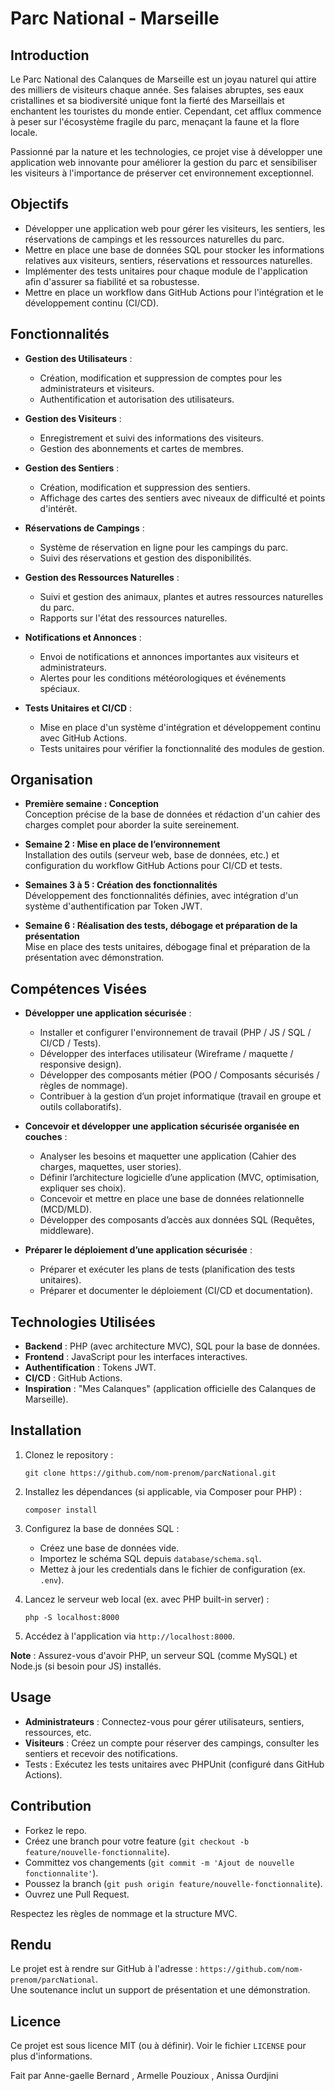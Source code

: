 # Parc National - Marseille 

## Introduction

Le Parc National des Calanques de Marseille est un joyau naturel qui attire des milliers de visiteurs chaque année. Ses falaises abruptes, ses eaux cristallines et sa biodiversité unique font la fierté des Marseillais et enchantent les touristes du monde entier. Cependant, cet afflux commence à peser sur l'écosystème fragile du parc, menaçant la faune et la flore locale.

Passionné par la nature et les technologies, ce projet vise à développer une application web innovante pour améliorer la gestion du parc et sensibiliser les visiteurs à l'importance de préserver cet environnement exceptionnel.

## Objectifs

- Développer une application web pour gérer les visiteurs, les sentiers, les réservations de campings et les ressources naturelles du parc.
- Mettre en place une base de données SQL pour stocker les informations relatives aux visiteurs, sentiers, réservations et ressources naturelles.
- Implémenter des tests unitaires pour chaque module de l'application afin d'assurer sa fiabilité et sa robustesse.
- Mettre en place un workflow dans GitHub Actions pour l'intégration et le développement continu (CI/CD).

## Fonctionnalités

- **Gestion des Utilisateurs** :
  - Création, modification et suppression de comptes pour les administrateurs et visiteurs.
  - Authentification et autorisation des utilisateurs.

- **Gestion des Visiteurs** :
  - Enregistrement et suivi des informations des visiteurs.
  - Gestion des abonnements et cartes de membres.

- **Gestion des Sentiers** :
  - Création, modification et suppression des sentiers.
  - Affichage des cartes des sentiers avec niveaux de difficulté et points d'intérêt.

- **Réservations de Campings** :
  - Système de réservation en ligne pour les campings du parc.
  - Suivi des réservations et gestion des disponibilités.

- **Gestion des Ressources Naturelles** :
  - Suivi et gestion des animaux, plantes et autres ressources naturelles du parc.
  - Rapports sur l'état des ressources naturelles.

- **Notifications et Annonces** :
  - Envoi de notifications et annonces importantes aux visiteurs et administrateurs.
  - Alertes pour les conditions météorologiques et événements spéciaux.

- **Tests Unitaires et CI/CD** :
  - Mise en place d'un système d'intégration et développement continu avec GitHub Actions.
  - Tests unitaires pour vérifier la fonctionnalité des modules de gestion.

## Organisation

- **Première semaine : Conception**  
  Conception précise de la base de données et rédaction d'un cahier des charges complet pour aborder la suite sereinement.

- **Semaine 2 : Mise en place de l’environnement**  
  Installation des outils (serveur web, base de données, etc.) et configuration du workflow GitHub Actions pour CI/CD et tests.

- **Semaines 3 à 5 : Création des fonctionnalités**  
  Développement des fonctionnalités définies, avec intégration d'un système d'authentification par Token JWT.

- **Semaine 6 : Réalisation des tests, débogage et préparation de la présentation**  
  Mise en place des tests unitaires, débogage final et préparation de la présentation avec démonstration.

## Compétences Visées

- **Développer une application sécurisée** :
  - Installer et configurer l'environnement de travail (PHP / JS / SQL / CI/CD / Tests).
  - Développer des interfaces utilisateur (Wireframe / maquette / responsive design).
  - Développer des composants métier (POO / Composants sécurisés / règles de nommage).
  - Contribuer à la gestion d’un projet informatique (travail en groupe et outils collaboratifs).

- **Concevoir et développer une application sécurisée organisée en couches** :
  - Analyser les besoins et maquetter une application (Cahier des charges, maquettes, user stories).
  - Définir l’architecture logicielle d’une application (MVC, optimisation, expliquer ses choix).
  - Concevoir et mettre en place une base de données relationnelle (MCD/MLD).
  - Développer des composants d’accès aux données SQL (Requêtes, middleware).

- **Préparer le déploiement d’une application sécurisée** :
  - Préparer et exécuter les plans de tests (planification des tests unitaires).
  - Préparer et documenter le déploiement (CI/CD et documentation).

## Technologies Utilisées

- **Backend** : PHP (avec architecture MVC), SQL pour la base de données.
- **Frontend** : JavaScript pour les interfaces interactives.
- **Authentification** : Tokens JWT.
- **CI/CD** : GitHub Actions.
- **Inspiration** : "Mes Calanques" (application officielle des Calanques de Marseille).

## Installation

1. Clonez le repository :
   ```
   git clone https://github.com/nom-prenom/parcNational.git
   ```

2. Installez les dépendances (si applicable, via Composer pour PHP) :
   ```
   composer install
   ```

3. Configurez la base de données SQL :
   - Créez une base de données vide.
   - Importez le schéma SQL depuis `database/schema.sql`.
   - Mettez à jour les credentials dans le fichier de configuration (ex. `.env`).

4. Lancez le serveur web local (ex. avec PHP built-in server) :
   ```
   php -S localhost:8000
   ```

5. Accédez à l'application via `http://localhost:8000`.

**Note** : Assurez-vous d'avoir PHP, un serveur SQL (comme MySQL) et Node.js (si besoin pour JS) installés.

## Usage

- **Administrateurs** : Connectez-vous pour gérer utilisateurs, sentiers, ressources, etc.
- **Visiteurs** : Créez un compte pour réserver des campings, consulter les sentiers et recevoir des notifications.
- Tests : Exécutez les tests unitaires avec PHPUnit (configuré dans GitHub Actions).

## Contribution

- Forkez le repo.
- Créez une branch pour votre feature (`git checkout -b feature/nouvelle-fonctionnalite`).
- Committez vos changements (`git commit -m 'Ajout de nouvelle fonctionnalite'`).
- Poussez la branch (`git push origin feature/nouvelle-fonctionnalite`).
- Ouvrez une Pull Request.

Respectez les règles de nommage et la structure MVC.

## Rendu

Le projet est à rendre sur GitHub à l'adresse : `https://github.com/nom-prenom/parcNational`.  
Une soutenance inclut un support de présentation et une démonstration.

## Licence

Ce projet est sous licence MIT (ou à définir). Voir le fichier `LICENSE` pour plus d'informations.

Fait par Anne-gaelle Bernard , Armelle Pouzioux , Anissa Ourdjini
